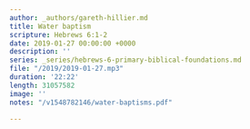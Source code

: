 ```yaml
---
author: _authors/gareth-hillier.md
title: Water baptism
scripture: Hebrews 6:1-2
date: 2019-01-27 00:00:00 +0000
description: ''
series: _series/hebrews-6-primary-biblical-foundations.md
file: "/2019/2019-01-27.mp3"
duration: '22:22'
length: 31057582
image: ''
notes: "/v1548782146/water-baptisms.pdf"

---
```

